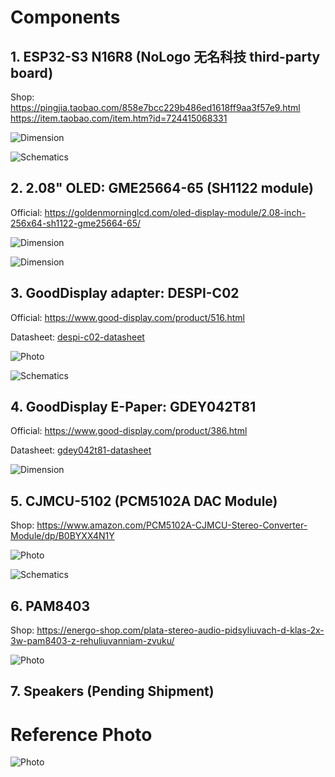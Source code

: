 # Components

## 1. ESP32-S3 N16R8 (NoLogo 无名科技 third-party board)

Shop: https://pingjia.taobao.com/858e7bcc229b486ed1618ff9aa3f57e9.html
        https://item.taobao.com/item.htm?id=724415068331

![Dimension](./images/ESP32-S3-N16R8-NoLogo.png)

![Schematics](./images/ESP32-S3-N16R8-NoLogo-sch.jpg)

## 2. 2.08" OLED: GME25664-65 (SH1122 module)

Official: https://goldenmorninglcd.com/oled-display-module/2.08-inch-256x64-sh1122-gme25664-65/

![Dimension](./images/GME25664-65-1.png)

![Dimension](./images/GME25664-65-2.png)

## 3. GoodDisplay adapter: DESPI-C02

Official: https://www.good-display.com/product/516.html

Datasheet: [despi-c02-datasheet](./specs/DESPI-C02.pdf)

![Photo](./images/DESPI-C02.png)

![Schematics](./images/DESPI-C02-sch.png)

## 4. GoodDisplay E-Paper: GDEY042T81

Official: https://www.good-display.com/product/386.html

Datasheet: [gdey042t81-datasheet](./specs/GDEY042T81.pdf)

![Dimension](./images/GDEY042T81.png)

## 5. CJMCU-5102 (PCM5102A DAC Module)

Shop: https://www.amazon.com/PCM5102A-CJMCU-Stereo-Converter-Module/dp/B0BYXX4N1Y

![Photo](./images/CJMCU-PCM5102A.png)

![Schematics](./images/CJMCU-PCM5102A-sch.png)

## 6. PAM8403

Shop: https://energo-shop.com/plata-stereo-audio-pidsyliuvach-d-klas-2x-3w-pam8403-z-rehuliuvanniam-zvuku/

![Photo](./images/PAM8403.png)

## 7. Speakers (Pending Shipment)

# Reference Photo

![Photo](./images/Reference-Photo.png)
